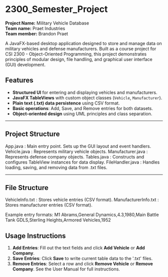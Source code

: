 # 2300_Semester_Project

**Project Name:** Military Vehicle Database  
**Team name:** Praet Industries  
**Team member:** Brandon Praet 

A JavaFX-based desktop application designed to store and manage data on military vehicles and defense manufacturers. Built as a course project for CSI 2300 - Object-Oriented Programming, this project demonstrates principles of modular design, file handling, and graphical user interface (GUI) development.

## Features

- **Structured UI** for entering and displaying vehicles and manufacturers.
- **JavaFX TableViews** with custom object classes (`Vehicle`, `Manufacturer`).
- **Plain text (.txt) data persistence** using CSV format.
- **Basic operations**: Add, Save, and Remove entries for both datasets.
- **Object-oriented design** using UML principles and class separation.

---

## Project Structure

App.java : Main entry point. Sets up the GUI layout and event handlers.
Vehicle.java : Represents military vehicle objects.
Manufacturer.java : Represents defense company objects.
Tables.java : Constructs and configures TableView instances for data display.
FileHandler.java : Handles loading, saving, and removing data from .txt files.

---

## File Structure

VehicleInfo.txt : Stores vehicle entries (CSV format).
ManufacturerInfo.txt : Stores manufacturer entries (CSV format).

Example entry formats:
M1 Abrams,General Dynamics,4.3,1980,Main Battle Tank 
GDLS,Sterling Heights,Armored Vehicles,1952

## Usage Instructions
1. **Add Entries**: Fill out the text fields and click **Add Vehicle** or **Add Company**.
2. **Save Entries**: Click **Save** to write current table data to the '.txt' files.
3. **Remove Entries**: Select a row and click **Remove Vehicle** or **Remove Company**.
See the User Manual for full instructions.


